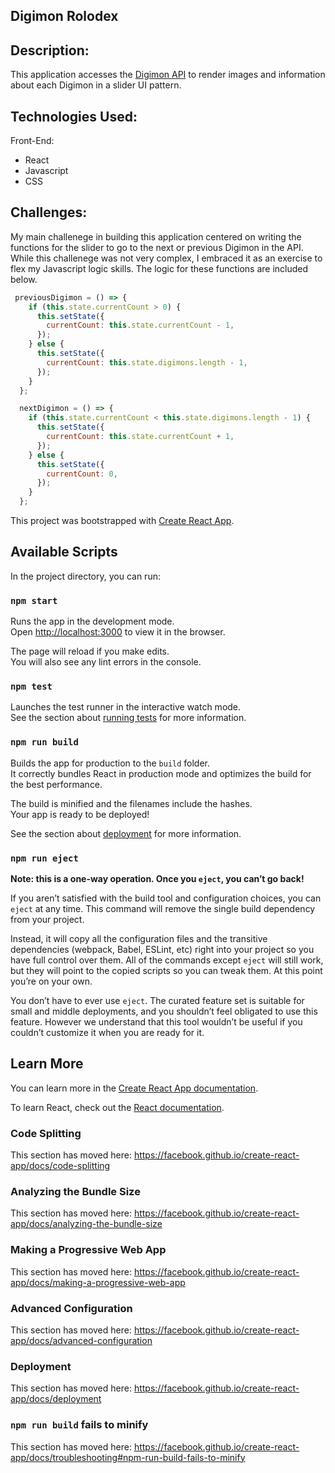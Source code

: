 ## Digimon Rolodex

## Description: 

This application accesses the [Digimon API](https://digimon-api.herokuapp.com/api/digimon) to render images and information about each Digimon in a slider UI pattern.

## Technologies Used:
Front-End:
* React
* Javascript
* CSS

## Challenges:

My main challenege in building this application centered on writing the functions for the slider to go to the next or previous Digimon in the API. While this challenege was not very complex, I embraced it as an exercise to flex my Javascript logic skills. The logic for these functions are included below.

```js
 previousDigimon = () => {
    if (this.state.currentCount > 0) {
      this.setState({
        currentCount: this.state.currentCount - 1,
      });
    } else {
      this.setState({
        currentCount: this.state.digimons.length - 1,
      });
    }
  };

  nextDigimon = () => {
    if (this.state.currentCount < this.state.digimons.length - 1) {
      this.setState({
        currentCount: this.state.currentCount + 1,
      });
    } else {
      this.setState({
        currentCount: 0,
      });
    }
  };
  ```
  
This project was bootstrapped with [Create React App](https://github.com/facebook/create-react-app).

## Available Scripts

In the project directory, you can run:

### `npm start`

Runs the app in the development mode.<br />
Open [http://localhost:3000](http://localhost:3000) to view it in the browser.

The page will reload if you make edits.<br />
You will also see any lint errors in the console.

### `npm test`

Launches the test runner in the interactive watch mode.<br />
See the section about [running tests](https://facebook.github.io/create-react-app/docs/running-tests) for more information.

### `npm run build`

Builds the app for production to the `build` folder.<br />
It correctly bundles React in production mode and optimizes the build for the best performance.

The build is minified and the filenames include the hashes.<br />
Your app is ready to be deployed!

See the section about [deployment](https://facebook.github.io/create-react-app/docs/deployment) for more information.

### `npm run eject`

**Note: this is a one-way operation. Once you `eject`, you can’t go back!**

If you aren’t satisfied with the build tool and configuration choices, you can `eject` at any time. This command will remove the single build dependency from your project.

Instead, it will copy all the configuration files and the transitive dependencies (webpack, Babel, ESLint, etc) right into your project so you have full control over them. All of the commands except `eject` will still work, but they will point to the copied scripts so you can tweak them. At this point you’re on your own.

You don’t have to ever use `eject`. The curated feature set is suitable for small and middle deployments, and you shouldn’t feel obligated to use this feature. However we understand that this tool wouldn’t be useful if you couldn’t customize it when you are ready for it.

## Learn More

You can learn more in the [Create React App documentation](https://facebook.github.io/create-react-app/docs/getting-started).

To learn React, check out the [React documentation](https://reactjs.org/).

### Code Splitting

This section has moved here: https://facebook.github.io/create-react-app/docs/code-splitting

### Analyzing the Bundle Size

This section has moved here: https://facebook.github.io/create-react-app/docs/analyzing-the-bundle-size

### Making a Progressive Web App

This section has moved here: https://facebook.github.io/create-react-app/docs/making-a-progressive-web-app

### Advanced Configuration

This section has moved here: https://facebook.github.io/create-react-app/docs/advanced-configuration

### Deployment

This section has moved here: https://facebook.github.io/create-react-app/docs/deployment

### `npm run build` fails to minify

This section has moved here: https://facebook.github.io/create-react-app/docs/troubleshooting#npm-run-build-fails-to-minify
